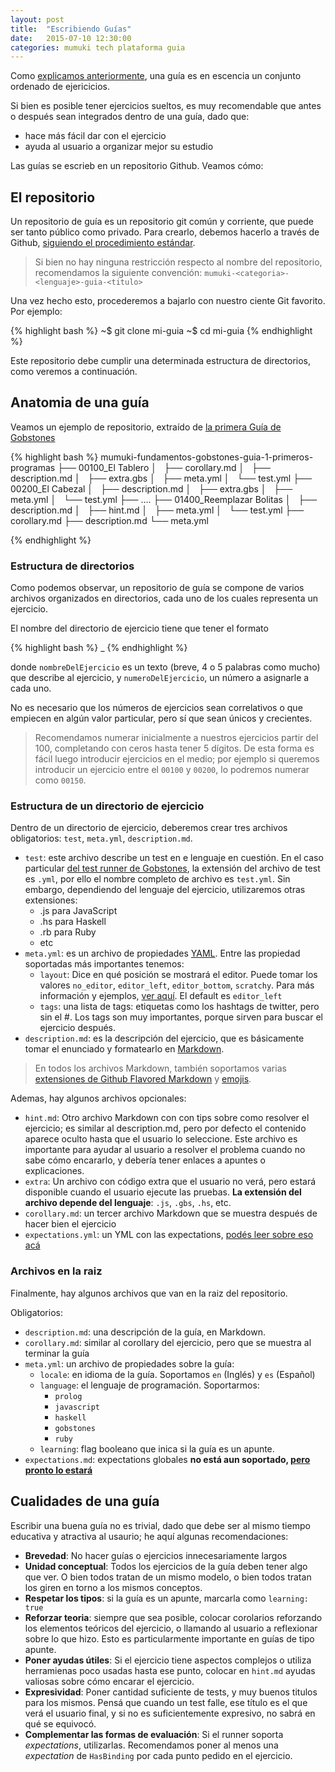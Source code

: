 ```yaml
---
layout: post
title:  "Escribiendo Guías"
date:   2015-07-10 12:30:00
categories: mumuki tech plataforma guia
---
```


Como [explicamos anteriormente](/mumuki/tech/plataforma/guia/contenido/ejercicios/categorias/2015/07/04/una-plataforma-de-contenido/), una guía es en escencia un conjunto ordenado de ejericicios.

Si bien es posible tener ejercicios sueltos, es muy recomendable que antes o después sean integrados dentro de una guía, dado que:

  * hace más fácil dar con el ejercicio
  * ayuda al usuario a organizar mejor su estudio

Las guías se escrieb en un repositorio Github. Veamos cómo:

## El repositorio

Un repositorio de guía es un repositorio git común y corriente, que puede ser tanto público como privado. Para crearlo, debemos hacerlo a través de Github, [siguiendo el procedimiento estándar](https://help.github.com/articles/create-a-repo/).

> Si bien no hay ninguna restricción respecto al nombre del repositorio, recomendamos la siguiente convención:
> `mumuki-<categoria>-<lenguaje>-guia-<titulo>`

Una vez hecho esto, procederemos a bajarlo con nuestro ciente Git favorito. Por ejemplo:

{% highlight bash %}
~$ git clone <url-repositorio> mi-guia
~$ cd mi-guia
{% endhighlight %}


Este repositorio debe cumplir una determinada estructura de directorios, como veremos a continuación.


## Anatomia de una guía

Veamos un ejemplo de repositorio, extraído de [la primera Guía de Gobstones](https://github.com/sagrado-corazon-alcal/mumuki-fundamentos-gobstones-guia-1-primeros-programas)

{% highlight bash %}
mumuki-fundamentos-gobstones-guia-1-primeros-programas
├── 00100_El Tablero
│   ├── corollary.md
│   ├── description.md
│   ├── extra.gbs
│   ├── meta.yml
│   └── test.yml
├── 00200_El Cabezal
│   ├── description.md
│   ├── extra.gbs
│   ├── meta.yml
│   └── test.yml
├── ....
├── 01400_Reemplazar Bolitas
│   ├── description.md
│   ├── hint.md
│   ├── meta.yml
│   └── test.yml
├── corollary.md
├── description.md
└── meta.yml

{% endhighlight %}

### Estructura de directorios

Como podemos observar, un repositorio de guía se compone de varios archivos organizados en directorios, cada uno de los cuales representa un ejercicio.

El nombre del directorio de ejercicio tiene que tener el formato

{% highlight bash %}
<numeroDelEjercicio>_<nombreDelEjercicio>
{% endhighlight %}

donde `nombreDelEjercicio` es un texto (breve, 4 o 5 palabras como mucho) que describe al ejercicio, y `numeroDelEjercicio`, un número a asignarle a cada uno.

No es necesario que los números de ejercicios sean correlativos o que empiecen en algún valor particular, pero sí que sean únicos y crecientes.

> Recomendamos numerar inicialmente a nuestros ejercicios partir del 100, completando con ceros hasta tener 5 dígitos. De esta forma es fácil luego introducir ejercicios en el medio; por ejemplo si queremos introducir un ejercicio entre el `00100` y `00200`, lo podremos numerar como `00150`.

### Estructura de un directorio de ejercicio

Dentro de un directorio de ejercicio, deberemos crear tres archivos obligatorios: `test`, `meta.yml`, `description.md`.

 * `test`: este archivo describe un test en e lenguaje en cuestión. En el caso particular [del test runner de Gobstones](https://github.com/uqbar-project/stones-spec), la extensión del archivo de test es `.yml`, por ello el nombre completo de archivo es `test.yml`. Sin embargo, dependiendo del lenguaje del ejercicio, utilizaremos otras extensiones:
   * .js para JavaScript
   * .hs para Haskell
   * .rb para Ruby
   * etc
 * `meta.yml`: es un archivo de propiedades [YAML](http://yaml.org/). Entre las propiedad soportadas más importantes tenemos:
    * `layout`: Dice en qué posición se mostrará el editor. Puede tomar los valores `no_editor`, `editor_left`, `editor_bottom`, `scratchy`. Para más información y ejemplos, [ver aquí](https://github.com/mumuki/mumuki-platform/pull/235#issue-89811282). El default es `editor_left`
    * `tags`: una lista de tags: etiquetas como los hashtags de twitter, pero sin el #. Los tags son muy importantes, porque sirven para buscar el ejercicio después.
 * `description.md`: es la descripción del ejercicio, que es básicamente tomar el enunciado y formatearlo en [Markdown](http://daringfireball.net/projects/markdown/).

 > En todos los archivos Markdown, también soportamos varias [extensiones de Github Flavored Markdown](https://help.github.com/articles/github-flavored-markdown/) y [emojis](http://www.emoji-cheat-sheet.com/).

Ademas, hay algunos archivos opcionales:

 * `hint.md`: Otro archivo Markdown con con tips sobre como resolver el ejercicio; es similar al description.md, pero por defecto el contenido aparece oculto hasta que el usuario lo seleccione. Este archivo es importante para ayudar al usuario a resolver el problema cuando no sabe cómo encararlo, y debería tener enlaces a apuntes o explicaciones.
 * `extra`: Un archivo con código extra que el usuario no verá, pero estará disponible cuando el usuario ejecute las pruebas. **La extensión del archivo depende del lenguaje**: `.js`, `.gbs`, `.hs`, etc.
 * `corollary.md`: un tercer archivo Markdown que se muestra después de hacer bien el ejercicio
 * `expectations.yml`: un YML con las expectations, [podés leer sobre eso acá](http://mumuki.org/expectativas/plataform/2015/06/16/el-lenguaje-de-expectativas.html)

### Archivos en la raiz

Finalmente, hay algunos archivos que van en la raiz del repositorio.

Obligatorios:

* `description.md`: una descripción de la guía, en Markdown.
* `corollary.md`: similar al corollary del ejercicio, pero que se muestra al terminar la guía
* `meta.yml`: un archivo de propiedades sobre la guía:
  * `locale`: en idioma de la guía. Soportamos `en` (Inglés) y `es` (Español)
  * `language`: el lenguaje de programación. Soportarmos:
    * `prolog`
    * `javascript`
    * `haskell`
    * `gobstones`
    * `ruby`
  * `learning`: flag booleano que inica si la guía es un apunte.
* `expectations.md`: expectations globales **no está aun soportado, [pero pronto lo estará](https://github.com/mumuki/mumuki-platform/issues/192)**


## Cualidades de una guía

Escribir una buena guía no es trivial, dado que debe ser al mismo tiempo educativa y atractiva al usaurio; he aquí algunas recomendaciones:

* **Brevedad**: No hacer guías o ejercicios innecesariamente largos
* **Unidad conceptual**: Todos los ejercicios de la guía deben tener algo que ver. O bien todos tratan de un mismo modelo, o bien todos tratan los giren en torno a los mismos conceptos.
* **Respetar los tipos**: si la guía es un apunte, marcarla como `learning: true`
* **Reforzar teoria**: siempre que sea posible, colocar corolarios reforzando los elementos teóricos del ejercicio, o llamando al usuario a reflexionar sobre lo que hizo. Esto es particularmente importante en guías de tipo apunte.
* **Poner ayudas útiles**: Si el ejercicio tiene aspectos complejos o utiliza herramienas poco usadas hasta ese punto, colocar en `hint.md` ayudas valiosas sobre cómo encarar el ejercicio.
* **Expresividad**: Poner cantidad suficiente de tests, y muy buenos titulos para los mismos. Pensá que cuando un test falle, ese título es el que verá el usuario final, y si no es suficientemente expresivo, no sabrá en qué se equivocó.
* **Complementar las formas de evaluación**: Si el runner soporta _expectations_, utilizarlas. Recomendamos poner al menos una _expectation_ de `HasBinding` por cada punto pedido en el ejercicio.